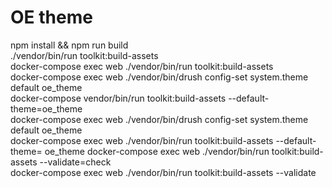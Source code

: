 # OE theme

npm install && npm run build\
./vendor/bin/run toolkit:build-assets\
docker-compose exec web ./vendor/bin/run toolkit:build-assets \
docker-compose exec web ./vendor/bin/drush config-set system.theme default oe\_theme \
docker-compose vendor/bin/run toolkit:build-assets --default-theme=oe\_theme \
docker-compose exec web ./vendor/bin/drush config-set system.theme default oe\_theme \
docker-compose exec web ./vendor/bin/run toolkit:build-assets --default-theme= oe\_theme docker-compose exec web ./vendor/bin/run toolkit:build-assets --validate=check \
docker-compose exec web ./vendor/bin/run toolkit:build-assets --validate
